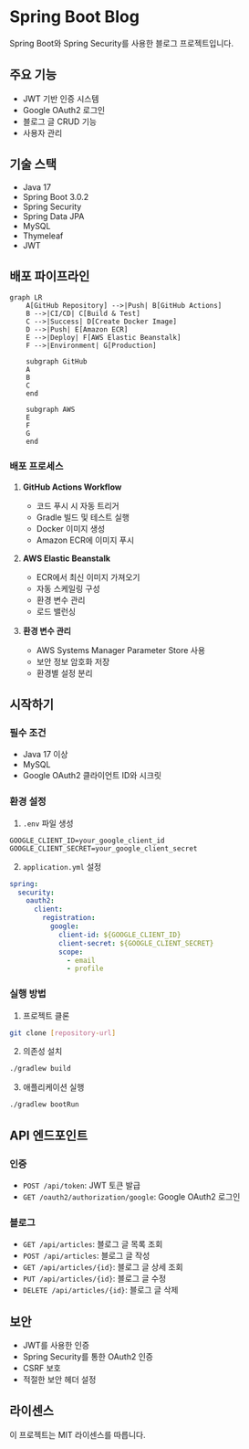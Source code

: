 # Spring Boot Blog

Spring Boot와 Spring Security를 사용한 블로그 프로젝트입니다.

## 주요 기능

- JWT 기반 인증 시스템
- Google OAuth2 로그인
- 블로그 글 CRUD 기능
- 사용자 관리

## 기술 스택

- Java 17
- Spring Boot 3.0.2
- Spring Security
- Spring Data JPA
- MySQL
- Thymeleaf
- JWT

## 배포 파이프라인

```mermaid
graph LR
    A[GitHub Repository] -->|Push| B[GitHub Actions]
    B -->|CI/CD| C[Build & Test]
    C -->|Success| D[Create Docker Image]
    D -->|Push| E[Amazon ECR]
    E -->|Deploy| F[AWS Elastic Beanstalk]
    F -->|Environment| G[Production]
    
    subgraph GitHub
    A
    B
    C
    end
    
    subgraph AWS
    E
    F
    G
    end
```

### 배포 프로세스

1. **GitHub Actions Workflow**
   - 코드 푸시 시 자동 트리거
   - Gradle 빌드 및 테스트 실행
   - Docker 이미지 생성
   - Amazon ECR에 이미지 푸시

2. **AWS Elastic Beanstalk**
   - ECR에서 최신 이미지 가져오기
   - 자동 스케일링 구성
   - 환경 변수 관리
   - 로드 밸런싱

3. **환경 변수 관리**
   - AWS Systems Manager Parameter Store 사용
   - 보안 정보 암호화 저장
   - 환경별 설정 분리

## 시작하기

### 필수 조건

- Java 17 이상
- MySQL
- Google OAuth2 클라이언트 ID와 시크릿

### 환경 설정

1. `.env` 파일 생성
```env
GOOGLE_CLIENT_ID=your_google_client_id
GOOGLE_CLIENT_SECRET=your_google_client_secret
```

2. `application.yml` 설정
```yaml
spring:
  security:
    oauth2:
      client:
        registration:
          google:
            client-id: ${GOOGLE_CLIENT_ID}
            client-secret: ${GOOGLE_CLIENT_SECRET}
            scope:
              - email
              - profile
```

### 실행 방법

1. 프로젝트 클론
```bash
git clone [repository-url]
```

2. 의존성 설치
```bash
./gradlew build
```

3. 애플리케이션 실행
```bash
./gradlew bootRun
```

## API 엔드포인트

### 인증
- `POST /api/token`: JWT 토큰 발급
- `GET /oauth2/authorization/google`: Google OAuth2 로그인

### 블로그
- `GET /api/articles`: 블로그 글 목록 조회
- `POST /api/articles`: 블로그 글 작성
- `GET /api/articles/{id}`: 블로그 글 상세 조회
- `PUT /api/articles/{id}`: 블로그 글 수정
- `DELETE /api/articles/{id}`: 블로그 글 삭제

## 보안

- JWT를 사용한 인증
- Spring Security를 통한 OAuth2 인증
- CSRF 보호
- 적절한 보안 헤더 설정

## 라이센스

이 프로젝트는 MIT 라이센스를 따릅니다. 